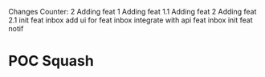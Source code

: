 Changes Counter: 2
Adding feat 1
Adding feat 1.1
Adding feat 2
Adding feat 2.1
init feat inbox
add ui for feat inbox
integrate with api feat inbox
init feat notif
# POC Squash
